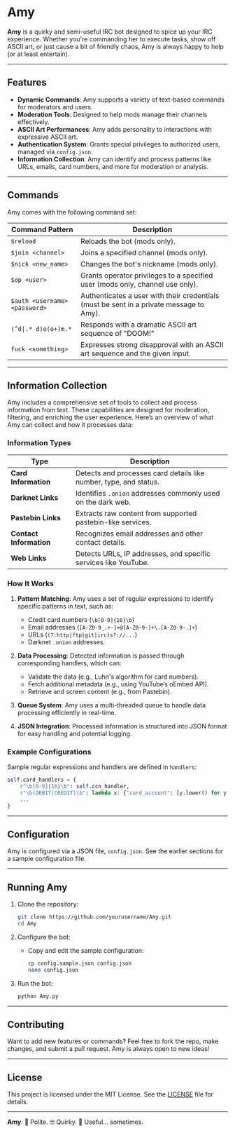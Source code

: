 # Amy

**Amy** is a quirky and semi-useful IRC bot designed to spice up your IRC experience. Whether you're commanding her to execute tasks, show off ASCII art, or just cause a bit of friendly chaos, Amy is always happy to help (or at least entertain).

---

## Features

- **Dynamic Commands**: Amy supports a variety of text-based commands for moderators and users.
- **Moderation Tools**: Designed to help mods manage their channels effectively.
- **ASCII Art Performances**: Amy adds personality to interactions with expressive ASCII art.
- **Authentication System**: Grants special privileges to authorized users, managed via `config.json`.
- **Information Collection**: Amy can identify and process patterns like URLs, emails, card numbers, and more for moderation or analysis.

---

## Commands

Amy comes with the following command set:

| Command Pattern                | Description                                                                                   |
|--------------------------------|-----------------------------------------------------------------------------------------------|
| `$reload`                      | Reloads the bot (mods only).                                                                  |
| `$join <channel>`              | Joins a specified channel (mods only).                                                       |
| `$nick <new_name>`             | Changes the bot's nickname (mods only).                                                      |
| `$op <user>`                   | Grants operator privileges to a specified user (mods only, channel use only).                |
| `$auth <username> <password>`  | Authenticates a user with their credentials (must be sent in a private message to Amy).    |
| `(^d\|.* d)o(o+)m.*`            | Responds with a dramatic ASCII art sequence of "DOOM!"                                       |
| `fuck <something>`             | Expresses strong disapproval with an ASCII art sequence and the given input.                 |

---

## Information Collection

Amy includes a comprehensive set of tools to collect and process information from text. These capabilities are designed for moderation, filtering, and enriching the user experience. Here’s an overview of what Amy can collect and how it processes data:

### Information Types

| Type                     | Description                                                                                   |
|--------------------------|-----------------------------------------------------------------------------------------------|
| **Card Information**     | Detects and processes card details like number, type, and status.                             |
| **Darknet Links**         | Identifies `.onion` addresses commonly used on the dark web.                                  |
| **Pastebin Links**        | Extracts raw content from supported pastebin-like services.                                   |
| **Contact Information**   | Recognizes email addresses and other contact details.                                        |
| **Web Links**             | Detects URLs, IP addresses, and specific services like YouTube.                              |

### How It Works

1. **Pattern Matching**: 
   Amy uses a set of regular expressions to identify specific patterns in text, such as:
   - Credit card numbers (`\b[0-9]{16}\b`)
   - Email addresses (`[A-Z0-9_.+-]+@[A-Z0-9-]+\.[A-Z0-9-.]+`)
   - URLs (`(?:http|ftp|git|irc)s?://...`)
   - Darknet `.onion` addresses.

2. **Data Processing**: 
   Detected information is passed through corresponding handlers, which can:
   - Validate the data (e.g., Luhn's algorithm for card numbers).
   - Fetch additional metadata (e.g., using YouTube’s oEmbed API).
   - Retrieve and screen content (e.g., from Pastebin).

3. **Queue System**:
   Amy uses a multi-threaded queue to handle data processing efficiently in real-time.

4. **JSON Integration**:
   Processed information is structured into JSON format for easy handling and potential logging.

### Example Configurations

Sample regular expressions and handlers are defined in `handlers`:

```python
self.card_handlers = {
    r"\b[0-9]{16}\b": self.ccn_handler,
    r"\b(DEBIT|CREDIT)\b": lambda x: {"card_account": [y.lower() for y in x]},
    ...
}
```

---

## Configuration

Amy is configured via a JSON file, `config.json`. See the earlier sections for a sample configuration file.

---

## Running Amy

1. Clone the repository:
   ```bash
   git clone https://github.com/yourusername/Amy.git
   cd Amy
   ```

2. Configure the bot:
   - Copy and edit the sample configuration:
     ```bash
     cp config.sample.json config.json
     nano config.json
     ```

3. Run the bot:
   ```bash
   python Amy.py
   ```

---

## Contributing

Want to add new features or commands? Feel free to fork the repo, make changes, and submit a pull request. Amy is always open to new ideas!

---

## License

This project is licensed under the MIT License. See the [LICENSE](LICENSE) file for details.

---

**Amy**: 🤗 Polite. 🤓 Quirky. 🌟 Useful... sometimes.
